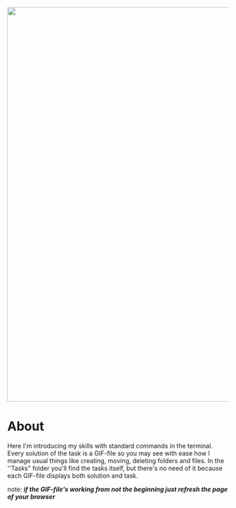 <p align="center">
      <img src="https://i.ibb.co/g4QZX7z/image.png" width="900">
</p>

# About 
Here I'm introducing my skills with standard commands in the terminal.
Every solution of the task is a GIF-file so you may see with ease how I manage usual things like creating, moving, deleting folders and files. In the ''Tasks" folder you'll find the tasks itself, but there's no need of it because each GIF-file displays both solution and task.

note: **_if the GIF-file's working from not the beginning just refresh the page of your browser_**
